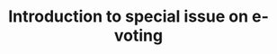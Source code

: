 ---
title: "Introduction to special issue on e-voting"
collection: publications
permalink: /publications/2018-01-Introduction-to-special-issue-on-e-voting
venue: 'Journal of Information Security and Applications'
paperurl: 'https://doi.org/10.1016/j.jisa.2017.12.003'
citation: ' <b>Jurlind Budurushi</b>,  Stephan Neumann,  Karen Renaud,  Melanie Volkamer, </br> Journal of Information Security and Applications</br>'
---